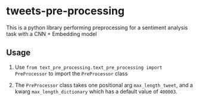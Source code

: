 # tweets-pre-processing
This is a python library performing preprocessing for a sentiment analysis task with a CNN + Embedding model

## Usage
1. Use `from text_pre_processing.text_pre_processing import PreProcessor` to import the `PreProcessor` class

2. The `PreProcessor` class takes one positional arg `max_length_tweet`, and a kwarg `max_length_dictionary` which has a default value of `400003`.
